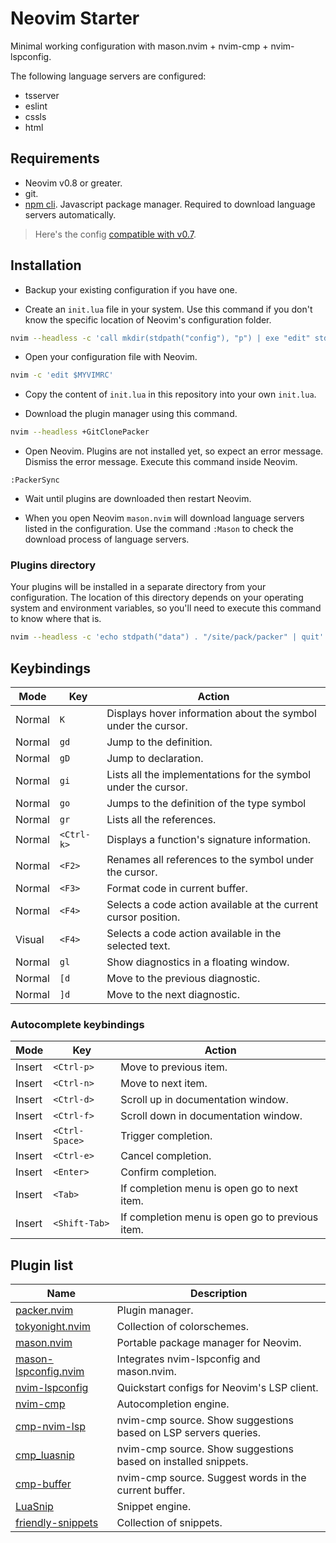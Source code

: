 # Neovim Starter

Minimal working configuration with mason.nvim + nvim-cmp + nvim-lspconfig.

The following language servers are configured:

* tsserver
* eslint
* cssls
* html

## Requirements

* Neovim v0.8 or greater.
* git.
* [npm cli](https://docs.npmjs.com/cli/v8/commands/npm). Javascript package manager. Required to download language servers automatically.

> Here's the config [compatible with v0.7](https://github.com/VonHeikemen/nvim-starter/tree/dd978bf567f19edbdfe83e50935c0e0381b89f3a). 

## Installation

* Backup your existing configuration if you have one.

* Create an `init.lua` file in your system. Use this command if you don't know the specific location of Neovim's configuration folder.

```sh
nvim --headless -c 'call mkdir(stdpath("config"), "p") | exe "edit" stdpath("config") . "/init.lua" | write | quit'
```

* Open your configuration file with Neovim.

```sh
nvim -c 'edit $MYVIMRC'
```

* Copy the content of `init.lua` in this repository into your own `init.lua`.

* Download the plugin manager using this command.

```sh
nvim --headless +GitClonePacker
```

* Open Neovim. Plugins are not installed yet, so expect an error message. Dismiss the error message. Execute this command inside Neovim.

```vim
:PackerSync
```

* Wait until plugins are downloaded then restart Neovim.

* When you open Neovim `mason.nvim` will download language servers listed in the configuration. Use the command `:Mason` to check the download process of language servers.

### Plugins directory

Your plugins will be installed in a separate directory from your configuration. The location of this directory depends on your operating system and environment variables, so you'll need to execute this command to know where that is.

```sh
nvim --headless -c 'echo stdpath("data") . "/site/pack/packer" | quit'
```

## Keybindings

| Mode | Key | Action |
| --- | --- | --- |
| Normal | `K` | Displays hover information about the symbol under the cursor. |
| Normal | `gd` | Jump to the definition. |
| Normal | `gD` | Jump to declaration. |
| Normal | `gi` | Lists all the implementations for the symbol under the cursor. |
| Normal | `go` | Jumps to the definition of the type symbol |
| Normal | `gr` | Lists all the references. |
| Normal | `<Ctrl-k>` | Displays a function's signature information. |
| Normal | `<F2>` | Renames all references to the symbol under the cursor. |
| Normal | `<F3>` | Format code in current buffer. |
| Normal | `<F4>` | Selects a code action available at the current cursor position. |
| Visual | `<F4>` | Selects a code action available in the selected text. |
| Normal | `gl` | Show diagnostics in a floating window. |
| Normal | `[d` | Move to the previous diagnostic. |
| Normal | `]d` | Move to the next diagnostic. |

### Autocomplete keybindings

| Mode | Key | Action |
| --- | --- | --- |
| Insert | `<Ctrl-p>` | Move to previous item. |
| Insert | `<Ctrl-n>` | Move to next item. |
| Insert | `<Ctrl-d>` | Scroll up in documentation window. |
| Insert | `<Ctrl-f>` | Scroll down in documentation window. |
| Insert | `<Ctrl-Space>` | Trigger completion. |
| Insert | `<Ctrl-e>` | Cancel completion. |
| Insert | `<Enter>` | Confirm completion. |
| Insert | `<Tab>` | If completion menu is open go to next item. |
| Insert | `<Shift-Tab>` | If completion menu is open go to previous item. |

## Plugin list

| Name | Description  |
| --- | --- |
| [packer.nvim](https://github.com/wbthomason/packer.nvim) | Plugin manager. |
| [tokyonight.nvim](https://github.com/folke/tokyonight.nvim) | Collection of colorschemes. |
| [mason.nvim](https://github.com/williamboman/mason.nvim) | Portable package manager for Neovim. |
| [mason-lspconfig.nvim](https://github.com/williamboman/mason-lspconfig.nvim) | Integrates nvim-lspconfig and mason.nvim. |
| [nvim-lspconfig](https://github.com/neovim/nvim-lspconfig) | Quickstart configs for Neovim's LSP client.  |
| [nvim-cmp](https://github.com/hrsh7th/nvim-cmp) | Autocompletion engine. |
| [cmp-nvim-lsp](https://github.com/hrsh7th/cmp-nvim-lsp) | nvim-cmp source. Show suggestions based on LSP servers queries. |
| [cmp_luasnip](https://github.com/saadparwaiz1/cmp_luasnip) | nvim-cmp source. Show suggestions based on installed snippets. |
| [cmp-buffer](https://github.com/hrsh7th/cmp-buffer) | nvim-cmp source. Suggest words in the current buffer. |
| [LuaSnip](https://github.com/L3MON4D3/LuaSnip) | Snippet engine. |
| [friendly-snippets](https://github.com/rafamadriz/friendly-snippets) | Collection of snippets. |

